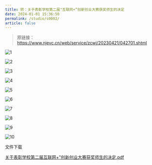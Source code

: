 ```yaml
---
title: 转：关于表彰学校第二届"互联网+”创新创业大赛获奖师生的决定
date: 2024-01-01 15:36:50
permalink: /studio/s0002/
article: false
---
```

> 原链接：https://www.njevc.cn/web/service/zcwj/20230421/042701.shtml

![1](https://typora-img-1301299232.cos.ap-shanghai.myqcloud.com/img2/202401040857277.png)

![2](https://typora-img-1301299232.cos.ap-shanghai.myqcloud.com/img2/202401040857645.png)

![3](https://typora-img-1301299232.cos.ap-shanghai.myqcloud.com/img2/202401040857706.png)

![4](https://typora-img-1301299232.cos.ap-shanghai.myqcloud.com/img2/202401040857123.png)

![5](https://typora-img-1301299232.cos.ap-shanghai.myqcloud.com/img2/202401040857771.png)

![6](https://typora-img-1301299232.cos.ap-shanghai.myqcloud.com/img2/202401040857690.jpg)

![7](https://typora-img-1301299232.cos.ap-shanghai.myqcloud.com/img2/202401040857558.png)

![8](https://typora-img-1301299232.cos.ap-shanghai.myqcloud.com/img2/202401040857263.png)

![9](https://typora-img-1301299232.cos.ap-shanghai.myqcloud.com/img2/202401040857252.jpg)

![10](https://typora-img-1301299232.cos.ap-shanghai.myqcloud.com/img2/202401040857442.jpg)

文件下载

[关于表彰学校第二届互联网+”创新创业大赛获奖师生的决定.pdf](http://jlstudio.natapp1.cc/externalLinksController/chain/%E5%85%B3%E4%BA%8E%E8%A1%A8%E5%BD%B0%E5%AD%A6%E6%A0%A1%E7%AC%AC%E4%BA%8C%E5%B1%8A%E4%BA%92%E8%81%94%E7%BD%91%2B%E2%80%9D%E5%88%9B%E6%96%B0%E5%88%9B%E4%B8%9A%E5%A4%A7%E8%B5%9B%E8%8E%B7%E5%A5%96%E5%B8%88%E7%94%9F%E7%9A%84%E5%86%B3%E5%AE%9A.pdf?ckey=zD%2BiuHCKDqGPVBY6kZzKsBCafRU%2BMqo7pkgeCr9yY0dpWxuM2T3xszVBw8HUBFBB)